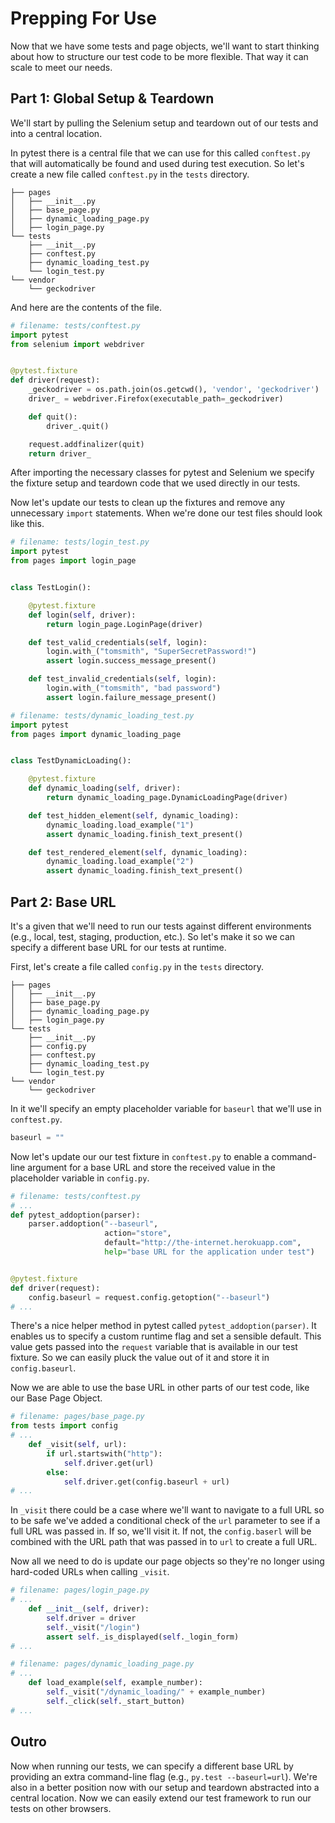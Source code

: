 # Prepping For Use

Now that we have some tests and page objects, we'll want to start thinking about how to structure our test code to be more flexible. That way it can scale to meet our needs.

## Part 1: Global Setup & Teardown

We'll start by pulling the Selenium setup and teardown out of our tests and into a central location.

In pytest there is a central file that we can use for this called `conftest.py` that will automatically be found and used during test execution. So let's create a new file called `conftest.py` in the `tests` directory.

```text
├── pages
│   ├── __init__.py
│   ├── base_page.py
│   ├── dynamic_loading_page.py
│   ├── login_page.py
└── tests
    ├── __init__.py
    ├── conftest.py
    ├── dynamic_loading_test.py
    └── login_test.py
└── vendor
    └── geckodriver
```

And here are the contents of the file.

```python
# filename: tests/conftest.py
import pytest
from selenium import webdriver


@pytest.fixture
def driver(request):
    _geckodriver = os.path.join(os.getcwd(), 'vendor', 'geckodriver')
    driver_ = webdriver.Firefox(executable_path=_geckodriver)

    def quit():
        driver_.quit()

    request.addfinalizer(quit)
    return driver_
```

After importing the necessary classes for pytest and Selenium we specify the fixture setup and teardown code that we used directly in our tests.

Now let's update our tests to clean up the fixtures and remove any unnecessary `import` statements. When we're done our test files should look like this.

```python
# filename: tests/login_test.py
import pytest
from pages import login_page


class TestLogin():

    @pytest.fixture
    def login(self, driver):
        return login_page.LoginPage(driver)

    def test_valid_credentials(self, login):
        login.with_("tomsmith", "SuperSecretPassword!")
        assert login.success_message_present()

    def test_invalid_credentials(self, login):
        login.with_("tomsmith", "bad password")
        assert login.failure_message_present()
```

```python
# filename: tests/dynamic_loading_test.py
import pytest
from pages import dynamic_loading_page


class TestDynamicLoading():

    @pytest.fixture
    def dynamic_loading(self, driver):
        return dynamic_loading_page.DynamicLoadingPage(driver)

    def test_hidden_element(self, dynamic_loading):
        dynamic_loading.load_example("1")
        assert dynamic_loading.finish_text_present()

    def test_rendered_element(self, dynamic_loading):
        dynamic_loading.load_example("2")
        assert dynamic_loading.finish_text_present()
```

## Part 2: Base URL

It's a given that we'll need to run our tests against different environments (e.g., local, test, staging, production, etc.). So let's make it so we can specify a different base URL for our tests at runtime.

First, let's create a file called `config.py` in the `tests` directory.

```text
├── pages
│   ├── __init__.py
│   ├── base_page.py
│   ├── dynamic_loading_page.py
│   ├── login_page.py
└── tests
    ├── __init__.py
    ├── config.py
    ├── conftest.py
    ├── dynamic_loading_test.py
    └── login_test.py
└── vendor
    └── geckodriver
```

In it we'll specify an empty placeholder variable for `baseurl` that we'll use in `conftest.py`.

```python
baseurl = ""
```

Now let's update our our test fixture in `conftest.py` to enable a command-line argument for a base URL and store the received value in the placeholder variable in `config.py`.

```python
# filename: tests/conftest.py
# ...
def pytest_addoption(parser):
    parser.addoption("--baseurl",
                     action="store",
                     default="http://the-internet.herokuapp.com",
                     help="base URL for the application under test")


@pytest.fixture
def driver(request):
    config.baseurl = request.config.getoption("--baseurl")
# ...
```

There's a nice helper method in pytest called `pytest_addoption(parser)`. It enables us to specify a custom runtime flag and set a sensible default. This value gets passed into the `request` variable that is available in our test fixture. So we can easily pluck the value out of it and store it in `config.baseurl`.

Now we are able to use the base URL in other parts of our test code, like our Base Page Object.

```python
# filename: pages/base_page.py
from tests import config
# ...
    def _visit(self, url):
        if url.startswith("http"):
            self.driver.get(url)
        else:
            self.driver.get(config.baseurl + url)
# ...
```

In `_visit` there could be a case where we'll want to navigate to a full URL so to be safe we've added a conditional check of the `url` parameter to see if a full URL was passed in. If so, we'll visit it. If not, the `config.baserl` will be combined with the URL path that was passed in to `url` to create a full URL.

Now all we need to do is update our page objects so they're no longer using hard-coded URLs when calling `_visit`.

```python
# filename: pages/login_page.py
# ...
    def __init__(self, driver):
        self.driver = driver
        self._visit("/login")
        assert self._is_displayed(self._login_form)
# ...
```

```python
# filename: pages/dynamic_loading_page.py
# ...
    def load_example(self, example_number):
        self._visit("/dynamic_loading/" + example_number)
        self._click(self._start_button)
# ...
```

## Outro

Now when running our tests, we can specify a different base URL by providing an extra command-line flag (e.g., `py.test --baseurl=url`). We're also in a better position now with our setup and teardown abstracted into a central location. Now we can easily extend our test framework to run our tests on other browsers.
